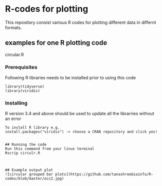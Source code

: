 # R-codes for plotting 

This repository consist various R codes for plotting different data in differnt formats.



## examples for one R plotting code
circular.R

### Prerequisites

Following R libraries needs to be installed prior to using this code

```
library(tidyverse)
library(viridis)

```

### Installing
R version 3.4 and above should be used to update all the librarries without an error

```
To install R library e.g.
install.packages("viridis") -> choose a CRAN repository and click yes! 


## Running the code
Run this command from your linux terminal
Rscrip circulr.R



## Example output plot 
![circular grouped bar plots](https://github.com/tanashreebioinfo/R-codes/blob/master/occ2.jpg)

